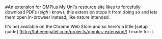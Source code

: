 #An extension for QMPlus
My Uni's resource site likes to forcefully download PDFs (*sigh* I know), this extension stops it from doing so and lets them open in-browser instead, like nature intended.

It's not available on the Chrome Web Store and so here's a little [setup guide] (http://faheempatel.com/projects/qmplus-extension/) I made for it.
